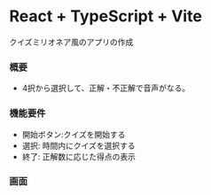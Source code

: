 # React + TypeScript + Vite

クイズミリオネア風のアプリの作成

### 概要

- 4択から選択して、正解・不正解で音声がなる。

### 機能要件

- 開始ボタン:クイズを開始する
- 選択: 時間内にクイズを選択する
- 終了: 正解数に応じた得点の表示

### 画面
